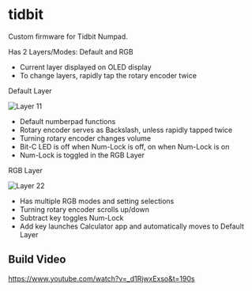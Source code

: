 # tidbit
Custom firmware for Tidbit Numpad.

Has 2 Layers/Modes: Default and RGB
- Current layer displayed on OLED display
- To change layers, rapidly tap the rotary encoder twice

Default Layer


![Layer 11](https://user-images.githubusercontent.com/99014835/169425500-d2693378-a636-49e0-bb5b-bcff5cc0cf23.jpg)
- Default numberpad functions
- Rotary encoder serves as Backslash, unless rapidly tapped twice
- Turning rotary encoder changes volume
- Bit-C LED is off when Num-Lock is off, on when Num-Lock is on
- Num-Lock is toggled in the RGB Layer

RGB Layer


![Layer 22](https://user-images.githubusercontent.com/99014835/169425563-b3725d6f-739e-4f0a-9ba6-7008bfc6c15d.jpg)
- Has multiple RGB modes and setting selections
- Turning rotary encoder scrolls up/down
- Subtract key toggles Num-Lock
- Add key launches Calculator app and automatically moves to Default Layer

Build Video
- 
https://www.youtube.com/watch?v=_d1RjwxExso&t=190s
